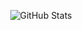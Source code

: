 
<p align="center">
  <img src="https://github-readme-stats.vercel.app/api?username=ayahbash&theme=graywhite&hide_border=true&include_all_commits=true&count_private=true" alt="GitHub Stats">
</p>
